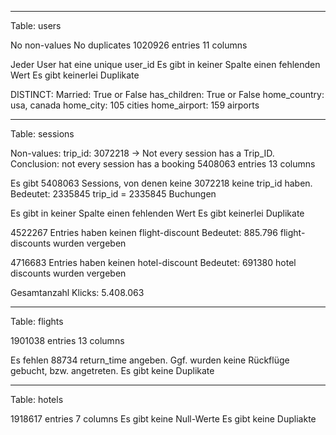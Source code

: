 -----------------------------------------------
Table: users

No non-values
No duplicates
1020926 entries
11 columns

Jeder User hat eine unique user_id
Es gibt in keiner Spalte einen fehlenden Wert 
Es gibt keinerlei Duplikate

DISTINCT:
Married: True or False 
has_children: True or False
home_country: usa, canada 
home_city: 105 cities
home_airport: 159 airports



















-----------------------------------------------
Table: sessions

Non-values: trip_id: 3072218 -> Not every session has a Trip_ID. Conclusion: not every session has a booking
5408063 entries
13 columns

Es gibt 5408063 Sessions, von denen keine 3072218 keine trip_id haben. 
Bedeutet: 2335845 trip_id = 2335845 Buchungen

Es gibt in keiner Spalte einen fehlenden Wert 
Es gibt keinerlei Duplikate

4522267 Entries haben keinen flight-discount 
Bedeutet: 885.796 flight-discounts wurden vergeben

4716683 Entries haben keinen hotel-discount
Bedeutet: 691380 hotel discounts wurden vergeben

Gesamtanzahl Klicks: 5.408.063





-----------------------------------------------
Table: flights


1901038 entries
13 columns

Es fehlen 88734 return_time angeben. Ggf. wurden keine Rückflüge gebucht, bzw. angetreten.
Es gibt keine Duplikate





-----------------------------------------------
Table: hotels

1918617 entries
7 columns
Es gibt keine Null-Werte
Es gibt keine Dupliakte






